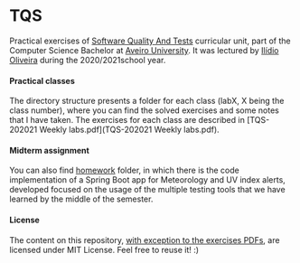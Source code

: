 # TQS

Practical exercises of [Software Quality And Tests](https://www.ua.pt/en/uc/8109) curricular unit, part of the Computer Science Bachelor at [Aveiro University](https://www.ua.pt/). It was lectured by [Ilídio Oliveira](https://www.ua.pt/pt/p/10318398) during the 2020/2021school year.



#### Practical classes

The directory structure presents a folder for each class (labX, X being the class number), where you can find the solved exercises and some notes that I have taken. The exercises for each class are described in [TQS-202021 Weekly labs.pdf](TQS-202021 Weekly labs.pdf).

#### Midterm assignment

You can also find [homework](homework) folder, in which there is the code implementation of a Spring Boot app for Meteorology and UV index alerts, developed focused on the usage of the multiple testing tools that we have learned by the middle of the semester.



#### License

The content on this repository, <u>with exception to the exercises PDFs</u>, are licensed under MIT License. Feel free to reuse it! :) 